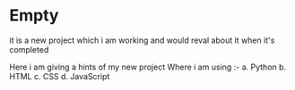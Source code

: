 # Empty

it is a new project which i am working and would reval about it when it's completed

Here i am giving a hints of my new project 
Where i am using :-
    a. Python
    b. HTML
    c. CSS
    d. JavaScript
